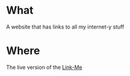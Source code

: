 # What
A website that has links to all my internet-y stuff 
# Where
The live version of the [Link-Me]([https://link-me.netlify.app/](https://jovi-linktree.netlify.app))
